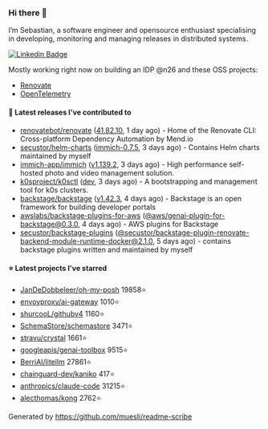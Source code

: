 ### Hi there 👋

I’m Sebastian, a software engineer and opensource enthusiast specialising in developing, monitoring and managing releases in distributed systems.    

[![Linkedin Badge](https://img.shields.io/badge/-LinkedIn-blue?style=flat&logo=Linkedin&logoColor=white&link=https://www.linkedin.com/in/sebastian-poxhofer/)](https://www.linkedin.com/in/sebastian-poxhofer/)

Mostly working right now on building an IDP @n26 and these OSS projects:
- [Renovate](https://github.com/renovatebot/renovate)
- [OpenTelemetry](https://github.com/open-telemetry)



#### 🚀 Latest releases I've contributed to

- [renovatebot/renovate](https://github.com/renovatebot/renovate) ([41.82.10](https://github.com/renovatebot/renovate/releases/tag/41.82.10), 1 day ago) - Home of the Renovate CLI: Cross-platform Dependency Automation by Mend.io
- [secustor/helm-charts](https://github.com/secustor/helm-charts) ([immich-0.7.5](https://github.com/secustor/helm-charts/releases/tag/immich-0.7.5), 3 days ago) - Contains Helm charts maintained by myself
- [immich-app/immich](https://github.com/immich-app/immich) ([v1.139.2](https://github.com/immich-app/immich/releases/tag/v1.139.2), 3 days ago) - High performance self-hosted photo and video management solution.
- [k0sproject/k0sctl](https://github.com/k0sproject/k0sctl) ([dev](https://github.com/k0sproject/k0sctl/releases/tag/dev), 3 days ago) - A bootstrapping and management tool for k0s clusters.
- [backstage/backstage](https://github.com/backstage/backstage) ([v1.42.3](https://github.com/backstage/backstage/releases/tag/v1.42.3), 4 days ago) - Backstage is an open framework for building developer portals
- [awslabs/backstage-plugins-for-aws](https://github.com/awslabs/backstage-plugins-for-aws) ([@aws/genai-plugin-for-backstage@0.3.0](https://github.com/awslabs/backstage-plugins-for-aws/releases/tag/%40aws/genai-plugin-for-backstage%400.3.0), 4 days ago) - AWS plugins for Backstage
- [secustor/backstage-plugins](https://github.com/secustor/backstage-plugins) ([@secustor/backstage-plugin-renovate-backend-module-runtime-docker@2.1.0](https://github.com/secustor/backstage-plugins/releases/tag/%40secustor/backstage-plugin-renovate-backend-module-runtime-docker%402.1.0), 5 days ago) - contains backstage plugins written and maintained by myself

#### ⭐ Latest projects I've starred

- [JanDeDobbeleer/oh-my-posh](https://github.com/JanDeDobbeleer/oh-my-posh) 19858⭐
- [envoyproxy/ai-gateway](https://github.com/envoyproxy/ai-gateway) 1010⭐
- [shurcooL/githubv4](https://github.com/shurcooL/githubv4) 1160⭐
- [SchemaStore/schemastore](https://github.com/SchemaStore/schemastore) 3471⭐
- [stravu/crystal](https://github.com/stravu/crystal) 1661⭐
- [googleapis/genai-toolbox](https://github.com/googleapis/genai-toolbox) 9515⭐
- [BerriAI/litellm](https://github.com/BerriAI/litellm) 27861⭐
- [chainguard-dev/kaniko](https://github.com/chainguard-dev/kaniko) 417⭐
- [anthropics/claude-code](https://github.com/anthropics/claude-code) 31215⭐
- [alecthomas/kong](https://github.com/alecthomas/kong) 2762⭐



Generated by https://github.com/muesli/readme-scribe
